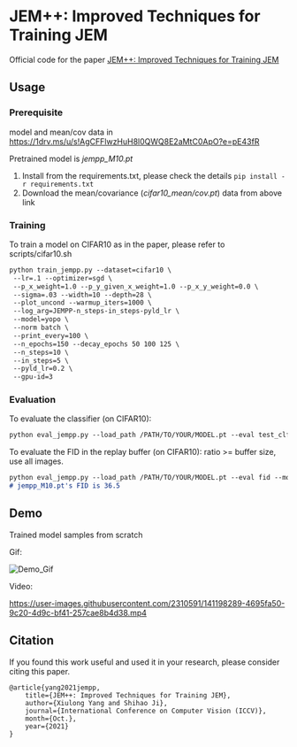 # JEM++: Improved Techniques for Training JEM

Official code for the paper [JEM++: Improved Techniques for Training JEM](https://arxiv.org/abs/2109.09032)

## Usage

### Prerequisite 

model and mean/cov data in  https://1drv.ms/u/s!AgCFFlwzHuH8l0QWQ8E2aMtC0ApO?e=pE43fR

Pretrained model is *jempp_M10.pt*

1. Install from the requirements.txt, please check the details ```pip install -r requirements.txt```
2. Download the mean/covariance (*cifar10_mean/cov.pt*) data from above link

### Training

To train a model on CIFAR10 as in the paper, please refer to scripts/cifar10.sh

```markdown
python train_jempp.py --dataset=cifar10 \
 --lr=.1 --optimizer=sgd \
 --p_x_weight=1.0 --p_y_given_x_weight=1.0 --p_x_y_weight=0.0 \
 --sigma=.03 --width=10 --depth=28 \
 --plot_uncond --warmup_iters=1000 \
 --log_arg=JEMPP-n_steps-in_steps-pyld_lr \
 --model=yopo \
 --norm batch \
 --print_every=100 \
 --n_epochs=150 --decay_epochs 50 100 125 \
 --n_steps=10 \
 --in_steps=5 \
 --pyld_lr=0.2 \
 --gpu-id=3
```

### Evaluation

To evaluate the classifier (on CIFAR10):
```markdown
python eval_jempp.py --load_path /PATH/TO/YOUR/MODEL.pt --eval test_clf --dataset cifar_test --model yopo --norm batch
```

To evaluate the FID in the replay buffer (on CIFAR10):
ratio >= buffer size, use all images.
```markdown
python eval_jempp.py --load_path /PATH/TO/YOUR/MODEL.pt --eval fid --model yopo --norm batch --ratio 10000  
# jempp_M10.pt's FID is 36.5 
```

## Demo

Trained model samples from scratch

Gif:

![Demo_Gif](https://user-images.githubusercontent.com/2310591/141198046-486e0413-f53b-40c1-889e-f228d05fb3f9.gif)

Video:



https://user-images.githubusercontent.com/2310591/141198289-4695fa50-9c20-4d9c-bf41-257cae8b4d38.mp4



## Citation

If you found this work useful and used it in your research, please consider citing this paper.
```
@article{yang2021jempp,
    title={JEM++: Improved Techniques for Training JEM},
    author={Xiulong Yang and Shihao Ji},
    journal={International Conference on Computer Vision (ICCV)},
    month={Oct.},
    year={2021}
}
```
